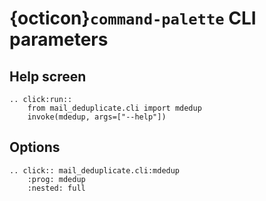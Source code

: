 # {octicon}`command-palette` CLI parameters

## Help screen

```{eval-rst}
.. click:run::
    from mail_deduplicate.cli import mdedup
    invoke(mdedup, args=["--help"])
```

## Options

```{eval-rst}
.. click:: mail_deduplicate.cli:mdedup
    :prog: mdedup
    :nested: full
```
